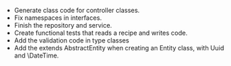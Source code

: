 * Generate class code for controller classes.
* Fix namespaces in interfaces.
* Finish the repository and service.
* Create functional tests that reads a recipe and writes code.
* Add the validation code in type classes
* Add the extends AbstractEntity when creating an Entity class, with Uuid and \DateTime.
